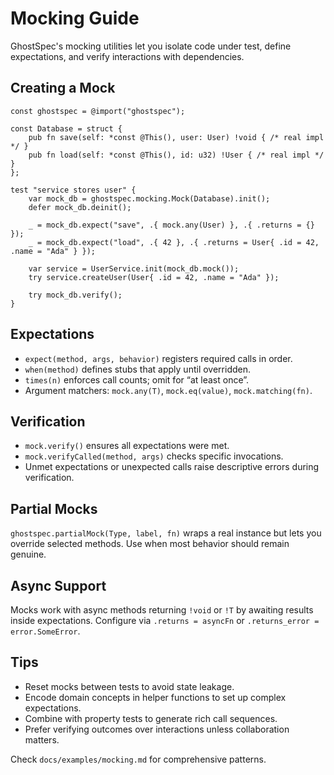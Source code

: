 # Mocking Guide

GhostSpec's mocking utilities let you isolate code under test, define expectations, and verify interactions with dependencies.

## Creating a Mock

```zig
const ghostspec = @import("ghostspec");

const Database = struct {
    pub fn save(self: *const @This(), user: User) !void { /* real impl */ }
    pub fn load(self: *const @This(), id: u32) !User { /* real impl */ }
};

test "service stores user" {
    var mock_db = ghostspec.mocking.Mock(Database).init();
    defer mock_db.deinit();

    _ = mock_db.expect("save", .{ mock.any(User) }, .{ .returns = {} });
    _ = mock_db.expect("load", .{ 42 }, .{ .returns = User{ .id = 42, .name = "Ada" } });

    var service = UserService.init(mock_db.mock());
    try service.createUser(User{ .id = 42, .name = "Ada" });

    try mock_db.verify();
}
```

## Expectations

- `expect(method, args, behavior)` registers required calls in order.
- `when(method)` defines stubs that apply until overridden.
- `times(n)` enforces call counts; omit for “at least once”.
- Argument matchers: `mock.any(T)`, `mock.eq(value)`, `mock.matching(fn)`.

## Verification

- `mock.verify()` ensures all expectations were met.
- `mock.verifyCalled(method, args)` checks specific invocations.
- Unmet expectations or unexpected calls raise descriptive errors during verification.

## Partial Mocks

`ghostspec.partialMock(Type, label, fn)` wraps a real instance but lets you override selected methods. Use when most behavior should remain genuine.

## Async Support

Mocks work with async methods returning `!void` or `!T` by awaiting results inside expectations. Configure via `.returns = asyncFn` or `.returns_error = error.SomeError`.

## Tips

- Reset mocks between tests to avoid state leakage.
- Encode domain concepts in helper functions to set up complex expectations.
- Combine with property tests to generate rich call sequences.
- Prefer verifying outcomes over interactions unless collaboration matters.

Check `docs/examples/mocking.md` for comprehensive patterns.
